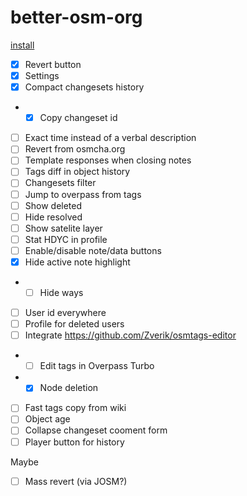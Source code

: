 # better-osm-org

[install](https://raw.githubusercontent.com/deevroman/better-osm-org/master/better-osm-org.user.js)

- [x] Revert button
- [x] Settings
- [x] Compact changesets history
- + [x] Copy changeset id
- [ ] Exact time instead of a verbal description
- [ ] Revert from osmcha.org
- [ ] Template responses when closing notes
- [ ] Tags diff in object history
- [ ] Changesets filter
- [ ] Jump to overpass from tags
- [ ] Show deleted
- [ ] Hide resolved
- [ ] Show satelite layer
- [ ] Stat HDYC in profile
- [ ] Enable/disable note/data buttons
- [x] Hide active note highlight
- + [ ] Hide ways
- [ ] User id everywhere
- [ ] Profile for deleted users
- [ ] Integrate https://github.com/Zverik/osmtags-editor
- + [ ] Edit tags in Overpass Turbo
- + [x] Node deletion
- [ ] Fast tags copy from wiki
- [ ] Object age
- [ ] Collapse changeset cooment form
- [ ] Player button for history

Maybe
- [ ] Mass revert (via JOSM?)
